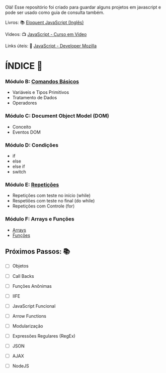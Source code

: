 

Olá! Esse repositório foi criado para guardar alguns projetos em javascript e pode ser usado como guia de consulta também. 

Livros: :books: 
[Eloquent JavaScript (Inglês) ](https://eloquentjavascript.net/)

Videos: :tv:
[JavaScript - Curso em Vídeo](https://youtu.be/1-w1RfGIov4?list=PLHz_AreHm4dlsK3Nr9GVvXCbpQyHQl1o1)

Links úteis: :link:
[JavaScript - Developer Mozilla](https://developer.mozilla.org/pt-BR/docs/Web/JavaScript)

# ÍNDICE :bookmark_tabs:

### Módulo B: [Comandos Básicos](https://github.com/Hugocorreaa/JavaScript/blob/main/M%C3%B3dulo%20B%20-%20Comandos%20B%C3%A1sicos/Readme.md) 
- Variáveis e Tipos Primitivos
- Tratamento de Dados
- Operadores

### Módulo C: Document Object Model (DOM) 
- Conceito
- Eventos DOM

### Módulo D: Condições
- if
- else
- else if
- switch

### Módulo E: [Repetições](https://github.com/Hugocorreaa/JavaScript/blob/main/M%C3%B3dulo%20E%20-%20Repeti%C3%A7%C3%B5es/Readme.md) 
- Repetições com teste no início (while)
- Respetiões com teste no final (do while)
- Repetições com Controle (for)

### Módulo F: Arrays e Funções 

- [Arrays](https://github.com/Hugocorreaa/JavaScript/blob/main/M%C3%B3dulo%20F%20-%20Vari%C3%A1veis%20Compostas%20e%20Fun%C3%A7%C3%B5es/Vari%C3%A1veis%20Compostas/Readme.md)
- [Funções](https://github.com/Hugocorreaa/JavaScript/blob/main/M%C3%B3dulo%20F%20-%20Vari%C3%A1veis%20Compostas%20e%20Fun%C3%A7%C3%B5es/Fun%C3%A7%C3%B5es/readme.md)

## Próximos Passos: 📚

- [ ] Objetos
- [ ] Call Backs
- [ ] Funções Anônimas
- [ ] IIFE
- [ ] JavaScript Funcional
- [ ] Arrow Functions
- [ ] Modularização
- [ ] Expressões Regulares (RegEx)
- [ ] JSON
- [ ] AJAX
- [ ] NodeJS



